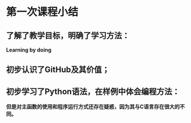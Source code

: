 # 第一次课程小结

## 了解了教学目标，明确了学习方法：
**Learning by doing**

## 初步认识了GitHub及其价值；

## 初步学习了Python语法，在样例中体会编程方法：
**但是对主函数的使用和程序运行方式还存在疑惑，因为其与C语言存在很大的不同。**

